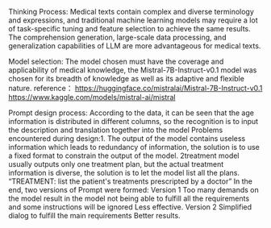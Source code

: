 Thinking Process:
Medical texts contain complex and diverse terminology and expressions, and traditional machine learning models may require a lot of task-specific tuning and feature selection to achieve the same results. The comprehension generation, large-scale data processing, and generalization capabilities of LLM are more advantageous for medical texts.

Model selection:
The model chosen must have the coverage and applicability of medical knowledge, the Mistral-7B-Instruct-v0.1 model was chosen for its breadth of knowledge as well as its adaptive and flexible nature.
reference：
https://huggingface.co/mistralai/Mistral-7B-Instruct-v0.1
https://www.kaggle.com/models/mistral-ai/mistral

Prompt design process:
According to the data, it can be seen that the age information is distributed in different columns, so the recognition is to input the description and translation together into the model
Problems encountered during design:1. The output of the model contains useless information which leads to redundancy of information, the solution is to use a fixed format to constrain the output of the model.
2treatment model usually outputs only one treatment plan, but the actual treatment information is diverse, the solution is to let the model list all the plans.
“TREATMENT: list the patient's treatments prescripted by a doctor”
In the end, two versions of Prompt were formed:
Version 1 Too many demands on the model result in the model not being able to fulfill all the requirements and some instructions will be ignored Less effective.
Version 2 Simplified dialog to fulfill the main requirements Better results.
